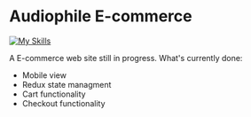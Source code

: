 # Audiophile E-commerce

[![My Skills](https://skills.thijs.gg/icons?i=react,redux,javascript,&theme=dark)](https://skills.thijs.gg)

A E-commerce web site still in progress.
What's currently done:
- Mobile view
- Redux state managment
- Cart functionality
- Checkout functionality


